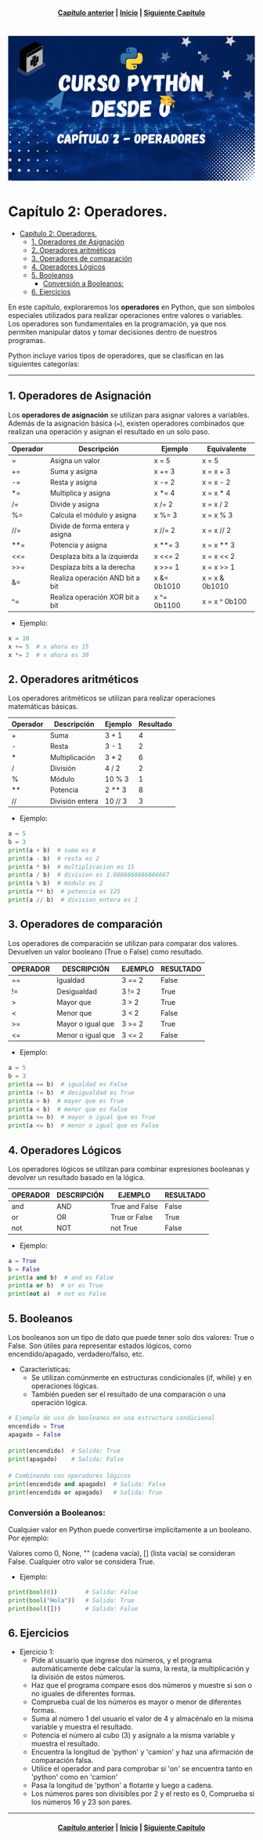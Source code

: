 <h4 align="center">
<a href="https://github.com/tecxion/Curso-Python/tree/main/01_Variables">Capítulo anterior</a> | <a href="https://github.com/tecxion/Curso-Python/tree/main">Inicio</a> | <a href="https://github.com/tecxion/Curso-Python/tree/main/03_Cadenas">Siguiente Capítulo</a>
</h4>


<h1 align="center">
<img src="https://github.com/tecxion/Curso-Python/blob/main/Media/operadores.png">
</h1>

# Capítulo 2: Operadores.

- [Capítulo 2: Operadores.](#capítulo-2-operadores)
  - [1. Operadores de Asignación](#1-operadores-de-asignación)
  - [2. Operadores aritméticos](#2-operadores-aritméticos)
  - [3. Operadores de comparación](#3-operadores-de-comparación)
  - [4. Operadores Lógicos](#4-operadores-lógicos)
  - [5. Booleanos](#5-booleanos)
    - [Conversión a Booleanos:](#conversión-a-booleanos)
  - [6. Ejercicios](#6-ejercicios)


En este capítulo, exploraremos los **operadores** en Python, que son símbolos especiales utilizados para realizar operaciones entre valores o variables. Los operadores son fundamentales en la programación, ya que nos permiten manipular datos y tomar decisiones dentro de nuestros programas.

Python incluye varios tipos de operadores, que se clasifican en las siguientes categorías:


---
<a name="operadoresasignacion"></a>

## 1. Operadores de Asignación

Los **operadores de asignación** se utilizan para asignar valores a variables. Además de la asignación básica (`=`), existen operadores combinados que realizan una operación y asignan el resultado en un solo paso.

| Operador | Descripción                     | Ejemplo     | Equivalente    |
| -------- | ------------------------------- | ----------- | -------------- |
| =        | Asigna un valor                 | x = 5       | x = 5          |
| +=       | Suma y asigna                   | x += 3      | x = x + 3      |
| -=       | Resta y asigna                  | x -= 2      | x = x - 2      |
| *=       | Multiplica y asigna             | x *= 4      | x = x * 4      |
| /=       | Divide y asigna                 | x /= 2      | x = x / 2      |
| %=       | Calcula el módulo y asigna      | x %= 3      | x = x % 3      |
| //=      | Divide de forma entera y asigna | x //= 2     | x = x // 2     |
| **=      | Potencia y asigna               | x **= 3     | x = x ** 3     |
| <<=      | Desplaza bits a la izquierda    | x <<= 2     | x = x << 2     |
| >>=      | Desplaza bits a la derecha      | x >>= 1     | x = x >> 1     |
| &=       | Realiza operación AND bit a bit | x &= 0b1010 | x = x & 0b1010 |
| ^=       | Realiza operación XOR bit a bit | x ^= 0b1100 | x = x ^ 0b100  |

- Ejemplo:
```python
x = 10
x += 5  # x ahora es 15
x *= 2  # x ahora es 30

```

<a name="operadoresaritmeticos"></a>

## 2. Operadores aritméticos

Los operadores aritméticos se utilizan para realizar operaciones matemáticas básicas.


| Operador | Descripción     | Ejemplo | Resultado |
| -------- | --------------- | ------- | --------- |
| +        | Suma            | 3 + 1   | 4         |
| -        | Resta           | 3 - 1   | 2         |
| *        | Multiplicación  | 3 * 2   | 6         |
| /        | División        | 4 / 2   | 2         |
| %        | Módulo          | 10 % 3  | 1         |
| **       | Potencia        | 2 ** 3  | 8         |
| //       | División entera | 10 // 3 | 3         |

- Ejemplo:
```python
a = 5
b = 3
print(a + b)  # suma es 8
print(a - b)  # resta es 2
print(a * b)  # multiplicacion es 15
print(a / b)  # division es 1.6666666666666667
print(a % b)  # modulo es 2
print(a ** b)  # potencia es 125
print(a // b)  # division_entera es 1
```


<a name="operadoresdecomparacion"></a>

## 3. Operadores de comparación

Los operadores de comparación se utilizan para comparar dos valores. Devuelven un valor booleano (True o False) como resultado.


| OPERADOR | DESCRIPCIÓN       | EJEMPLO | RESULTADO |
| -------- | ----------------- | ------- | --------- |
| ==       | Igualdad          | 3 == 2  | False     |
| !=       | Desigualdad       | 3 != 2  | True      |
| >        | Mayor que         | 3 > 2   | True      |
| <        | Menor que         | 3 < 2   | False     |
| >=       | Mayor o igual que | 3 >= 2  | True      |
| <=       | Menor o igual que | 3 <= 2  | False     |

- Ejemplo:
```python
a = 5
b = 3
print(a == b)  # igualdad es False
print(a != b)  # desigualdad es True
print(a > b)  # mayor que es True
print(a < b)  # menor que es False
print(a >= b)  # mayor o igual que es True
print(a <= b)  # menor o igual que es False
```

<a name="operadoreslogicos"></a>

## 4. Operadores Lógicos

Los operadores lógicos se utilizan para combinar expresiones booleanas y devolver un resultado basado en la lógica.

| OPERADOR | DESCRIPCIÓN | EJEMPLO        | RESULTADO |
| -------- | ----------- | -------------- | --------- |
| and      | AND         | True and False | False     |
| or       | OR          | True or False  | True      |
| not      | NOT         | not True       | False     |

- Ejemplo:
```python
a = True
b = False
print(a and b)  # and es False
print(a or b)  # or es True
print(not a)  # not es False
```

## 5. Booleanos

Los booleanos son un tipo de dato que puede tener solo dos valores: True o False. Son útiles para representar estados lógicos, como encendido/apagado, verdadero/falso, etc.

- Características:
    - Se utilizan comúnmente en estructuras condicionales (if, while) y en operaciones lógicas.
    - También pueden ser el resultado de una comparación o una operación lógica.
```python
# Ejemplo de uso de booleanos en una estructura condicional
encendido = True
apagado = False

print(encendido)  # Salida: True
print(apagado)    # Salida: False

# Combinando con operadores lógicos
print(encendido and apagado)  # Salida: False
print(encendido or apagado)   # Salida: True
```

<a name="conversion-a-booleanos"></a>

### Conversión a Booleanos:

Cualquier valor en Python puede convertirse implícitamente a un booleano. Por ejemplo:

Valores como 0, None, "" (cadena vacía), [] (lista vacía) se consideran False. Cualquier otro valor se considera True.

- Ejemplo:
```python
print(bool(0))        # Salida: False
print(bool("Hola"))   # Salida: True
print(bool([]))       # Salida: False
```

<a name="6-ejercicios"></a>

## 6. Ejercicios

- Ejercicio 1: 
    - Pide al usuario que ingrese dos números, y el programa automáticamente debe calcular la suma, la resta, la multiplicación y la división de estos números.
    - Haz que el programa compare esos dos números y muestre si son o no iguales de diferentes formas.
    - Comprueba cual de los números es mayor o menor de diferentes formas.
    - Suma al número 1 del usuario el valor de 4 y almacénalo en la misma variable y muestra el resultado.
    - Potencia el número al cubo (3) y asígnalo a la misma variable y muestra el resultado.
    - Encuentra la longitud de 'python' y 'camion' y haz una afirmación de comparación falsa.
    - Utilice el operador and para comprobar si 'on' se encuentra tanto en 'python' como en 'camion'
    - Pasa la longitud de 'python' a flotante y luego a cadena.
    - Los números pares son divisibles por 2 y el resto es 0, Comprueba si los números 16 y 23 son pares.

--- 

<h4 align="center">
<a href="https://github.com/tecxion/Curso-Python/tree/main/01_Variables">Capítulo anterior</a> | <a href="https://github.com/tecxion/Curso-Python/tree/main">Inicio</a> | <a href="https://github.com/tecxion/Curso-Python/tree/main/03_Cadenas">Siguiente Capítulo</a>
</h4>